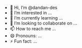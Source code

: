 - 👋 Hi, I’m @dandan-des
- 👀 I’m interested in ...
- 🌱 I’m currently learning ...
- 💞️ I’m looking to collaborate on ...
- 📫 How to reach me ...
- 😄 Pronouns: ...
- ⚡ Fun fact: ...

<!---
dandan-des/dandan-des is a ✨ special ✨ repository because its `README.md` (this file) appears on your GitHub profile.
You can click the Preview link to take a look at your changes.
--->
